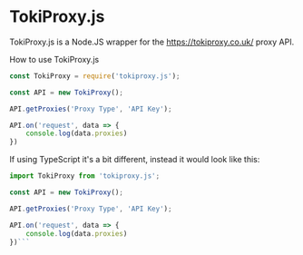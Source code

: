 # TokiProxy.js
TokiProxy.js is a Node.JS wrapper for the https://tokiproxy.co.uk/ proxy API.

How to use TokiProxy.js
```js
const TokiProxy = require('tokiproxy.js');

const API = new TokiProxy();

API.getProxies('Proxy Type', 'API Key');

API.on('request', data => {
    console.log(data.proxies)
})
```

If using TypeScript it's a bit different, instead it would look like this:
```ts
import TokiProxy from 'tokiproxy.js';

const API = new TokiProxy();

API.getProxies('Proxy Type', 'API Key');

API.on('request', data => {
    console.log(data.proxies)
})```
